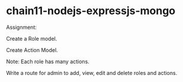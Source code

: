 # chain11-nodejs-expressjs-mongo


Assignment:


Create a Role model.

Create Action Model.

Note: Each role has many actions.

Write a route for admin to add, view, edit and delete roles and actions.